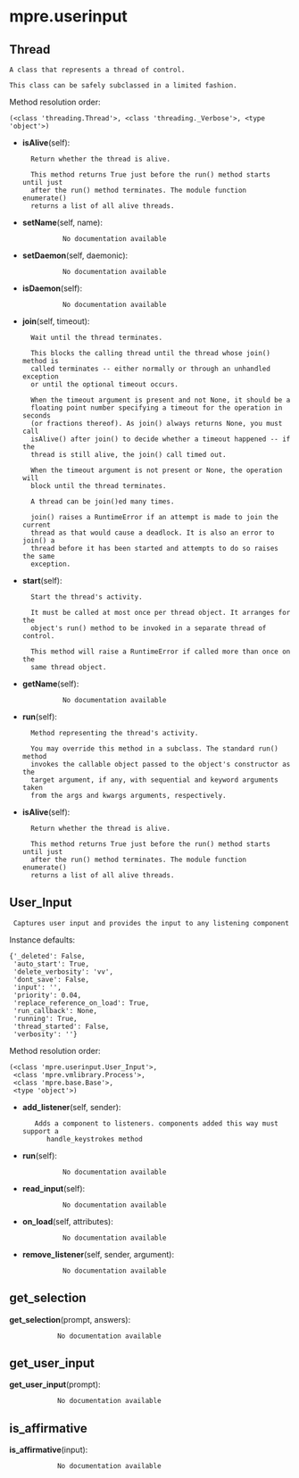 mpre.userinput
==============



Thread
--------------

	A class that represents a thread of control.

    This class can be safely subclassed in a limited fashion.

    


Method resolution order: 

	(<class 'threading.Thread'>, <class 'threading._Verbose'>, <type 'object'>)

- **isAlive**(self):

		Return whether the thread is alive.

        This method returns True just before the run() method starts until just
        after the run() method terminates. The module function enumerate()
        returns a list of all alive threads.

        


- **setName**(self, name):

				No documentation available


- **setDaemon**(self, daemonic):

				No documentation available


- **isDaemon**(self):

				No documentation available


- **join**(self, timeout):

		Wait until the thread terminates.

        This blocks the calling thread until the thread whose join() method is
        called terminates -- either normally or through an unhandled exception
        or until the optional timeout occurs.

        When the timeout argument is present and not None, it should be a
        floating point number specifying a timeout for the operation in seconds
        (or fractions thereof). As join() always returns None, you must call
        isAlive() after join() to decide whether a timeout happened -- if the
        thread is still alive, the join() call timed out.

        When the timeout argument is not present or None, the operation will
        block until the thread terminates.

        A thread can be join()ed many times.

        join() raises a RuntimeError if an attempt is made to join the current
        thread as that would cause a deadlock. It is also an error to join() a
        thread before it has been started and attempts to do so raises the same
        exception.

        


- **start**(self):

		Start the thread's activity.

        It must be called at most once per thread object. It arranges for the
        object's run() method to be invoked in a separate thread of control.

        This method will raise a RuntimeError if called more than once on the
        same thread object.

        


- **getName**(self):

				No documentation available


- **run**(self):

		Method representing the thread's activity.

        You may override this method in a subclass. The standard run() method
        invokes the callable object passed to the object's constructor as the
        target argument, if any, with sequential and keyword arguments taken
        from the args and kwargs arguments, respectively.

        


- **isAlive**(self):

		Return whether the thread is alive.

        This method returns True just before the run() method starts until just
        after the run() method terminates. The module function enumerate()
        returns a list of all alive threads.

        


User_Input
--------------

	 Captures user input and provides the input to any listening component


Instance defaults: 

	{'_deleted': False,
	 'auto_start': True,
	 'delete_verbosity': 'vv',
	 'dont_save': False,
	 'input': '',
	 'priority': 0.04,
	 'replace_reference_on_load': True,
	 'run_callback': None,
	 'running': True,
	 'thread_started': False,
	 'verbosity': ''}

Method resolution order: 

	(<class 'mpre.userinput.User_Input'>,
	 <class 'mpre.vmlibrary.Process'>,
	 <class 'mpre.base.Base'>,
	 <type 'object'>)

- **add_listener**(self, sender):

		 Adds a component to listeners. components added this way must support a    
            handle_keystrokes method


- **run**(self):

				No documentation available


- **read_input**(self):

				No documentation available


- **on_load**(self, attributes):

				No documentation available


- **remove_listener**(self, sender, argument):

				No documentation available


get_selection
--------------

**get_selection**(prompt, answers):

				No documentation available


get_user_input
--------------

**get_user_input**(prompt):

				No documentation available


is_affirmative
--------------

**is_affirmative**(input):

				No documentation available
